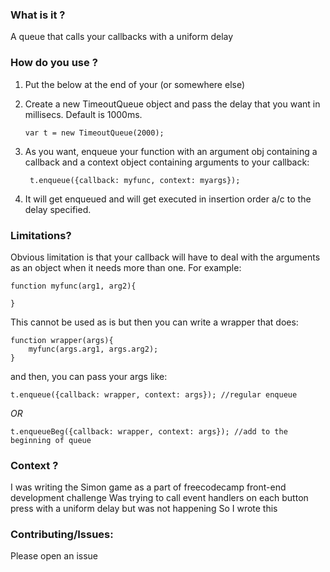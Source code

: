 ### What is it ?

A queue that calls your callbacks with a uniform delay

### How do you use ?

1. Put the below at the end of your <body> (or somewhere else)
   <script src=timeoutqueue.js type=text/javascript></script>
   
2. Create a new TimeoutQueue object and pass the delay that you want in millisecs. Default is 1000ms.
   
       var t = new TimeoutQueue(2000);
   
3. As you want, enqueue your function with an argument obj containing a callback and a context object containing arguments to your callback:

        t.enqueue({callback: myfunc, context: myargs});
       
4. It will get enqueued and will get executed in insertion order a/c to the delay specified.

### Limitations?

Obvious limitation is that your callback will have to deal with the arguments as an object when it needs more than one. For example:

    function myfunc(arg1, arg2){

    }

This cannot be used as is but then you can write a wrapper that does:

    function wrapper(args){
	    myfunc(args.arg1, args.arg2);
    }

and then, you can pass your args like:

`t.enqueue({callback: wrapper, context: args}); //regular enqueue`

*OR*

`t.enqueueBeg({callback: wrapper, context: args}); //add to the beginning of queue`

### Context ?
I was writing the Simon game as a part of freecodecamp front-end development challenge
	 Was trying to call event handlers on each button press with a uniform delay but was not happening
	 So I wrote this

### Contributing/Issues:

Please open an issue
